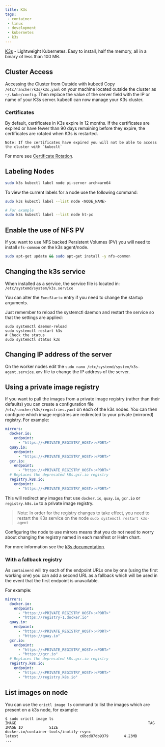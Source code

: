 ```yaml
---
title: K3s
tags:
 - container
 - linux
 - development
 - kubernetes
 - k3s
---
```


[K3s](https://docs.k3s.io/) - Lightweight Kubernetes. Easy to install, half the memory, all in a binary of less than 100 MB.
<!--more-->

## Cluster Access

Accessing the Cluster from Outside with kubectl
Copy `/etc/rancher/k3s/k3s.yaml` on your machine located outside the cluster as `~/.kube/config`. 
Then replace the value of the server field with the IP or name of your K3s server. kubectl can now manage your K3s cluster.

### Certificates

By default, certificates in K3s expire in 12 months.
If the certificates are expired or have fewer than 90 days remaining before they expire, the certificates are rotated when K3s is restarted.

    Note: If the certificates have expired you will not be able to access the cluster with `kubeclt`

For more see [Certificate Rotation](https://docs.k3s.io/advanced#certificate-rotation).

## Labeling Nodes

```sh
sudo k3s kubectl label node pi-server arch=arm64
```

To view the current labels for a node use the following command:
```sh
sudo k3s kubectl label --list node <NODE_NAME>

# For example
sudo k3s kubectl label --list node ht-pc
```

## Enable the use of NFS PV

If you want to use NFS backed Persistent Volumes (PV) you will need to install `nfs-common` on the k3s agent/node.

```sh
sudo apt-get update && sudo apt-get install -y nfs-common
```

## Changing the k3s service

When installed as a service, the service file is located in: `/etc/systemd/system/k3s.service`

You can alter the `ExecStart=` entry if you need to change the startup arguments.

Just remember to reload the systemctl daemon and restart the service so that the settings are applied:

```shell
sudo systemctl daemon-reload
sudo systemctl restart k3s
# Check the status
sudo systemctl status k3s
```

## Changing IP address of the server

On the worker nodes edit the `sudo nano /etc/systemd/system/k3s-agent.service.env` file to change the IP address of the server.

## Using a private image registry

If you want to pull the images from a private image registry (rather than their defaults) you can create a configuration 
file `/etc/rancher/k3s/registries.yaml` on each of the k3s nodes.
You can then configure which image registries are redirected to your private (mirrored) registry. For example:

```yaml
mirrors:
  docker.io:
    endpoint:
      - "https://<PRIVATE_REGISTRY_HOST>:<PORT>"
  quay.io:
    endpoint:
      - "https://<PRIVATE_REGISTRY_HOST>:<PORT>"
  gcr.io:
    endpoint:
      - "https://<PRIVATE_REGISTRY_HOST>:<PORT>"
  # Replaces the deprecated k8s.gcr.io registry
  registry.k8s.io:
    endpoint:
      - "https://<PRIVATE_REGISTRY_HOST>:<PORT>"
```

This will redirect any images that use `docker.io`, `quay.io`, `gcr.io` or `registry.k8s.io` to a private image registry.

> Note: In order for the registry changes to take effect, you need to restart the K3s service on the node 
> `sudo systemctl restart k3s-agent`
 
Configuring the node to use mirrors means that you do not need to worry about changing the registry named in each manifest
or Helm chart.

For more information see the [k3s documentation](https://docs.k3s.io/installation/private-registry).

### With a fallback registry

As `containerd` will try each of the endpoint URLs one by one (using the first working one) you can add a second URL as 
a fallback which will be used in the event that the first endpoint is unavailable.

For example:

```yaml
mirrors:
  docker.io:
    endpoint:
      - "https://<PRIVATE_REGISTRY_HOST>:<PORT>"
      - "https://registry-1.docker.io"
  quay.io:
    endpoint:
      - "https://<PRIVATE_REGISTRY_HOST>:<PORT>"
      - "https://quay.io"
  gcr.io:
    endpoint:
      - "https://<PRIVATE_REGISTRY_HOST>:<PORT>"
      - "https://gcr.io"
  # Replaces the deprecated k8s.gcr.io registry
  registry.k8s.io:
    endpoint:
      - "https://<PRIVATE_REGISTRY_HOST>:<PORT>"
      - "https://registry.k8s.io"
```

## List images on node

You can use the `crictl image ls` command to list the images which are present on a k3s node, for example:

```shell
$ sudo crictl image ls
IMAGE                                                            TAG                               IMAGE ID            SIZE
docker.io/container-tools/inotify-rsync                          latest                            c6bcd87db9379       4.23MB
...
```


